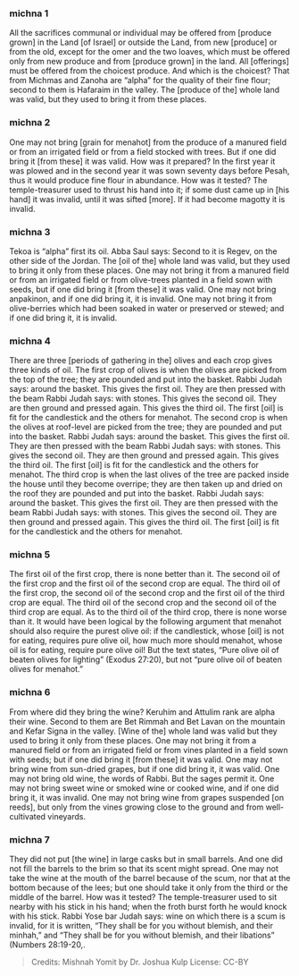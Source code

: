 
### michna 1
All the sacrifices communal or individual may be offered from [produce grown] in the Land [of Israel] or outside the Land, from new [produce] or from the old, except for the omer and the two loaves, which must be offered only from new produce and from [produce grown] in the land. All [offerings] must be offered from the choicest produce. And which is the choicest? That from Michmas and Zanoha are “alpha” for the quality of their fine flour; second to them is Hafaraim in the valley. The [produce of the] whole land was valid, but they used to bring it from these places.

### michna 2
One may not bring [grain for menahot] from the produce of a manured field or from an irrigated field or from a field stocked with trees. But if one did bring it [from these] it was valid. How was it prepared? In the first year it was plowed and in the second year it was sown seventy days before Pesah, thus it would produce fine flour in abundance. How was it tested? The temple-treasurer used to thrust his hand into it; if some dust came up in [his hand] it was invalid, until it was sifted [more]. If it had become magotty it is invalid.

### michna 3
Tekoa is “alpha” first its oil. Abba Saul says: Second to it is Regev, on the other side of the Jordan. The [oil of the] whole land was valid, but they used to bring it only from these places. One may not bring it from a manured field or from an irrigated field or from olive-trees planted in a field sown with seeds, but if one did bring it [from these] it was valid. One may not bring anpakinon, and if one did bring it, it is invalid. One may not bring it from olive-berries which had been soaked in water or preserved or stewed; and if one did bring it, it is invalid.

### michna 4
There are three [periods of gathering in the] olives and each crop gives three kinds of oil. The first crop of olives is when the olives are picked from the top of the tree; they are pounded and put into the basket. Rabbi Judah says: around the basket. This gives the first oil. They are then pressed with the beam Rabbi Judah says: with stones. This gives the second oil. They are then ground and pressed again. This gives the third oil. The first [oil] is fit for the candlestick and the others for menahot. The second crop is when the olives at roof-level are picked from the tree; they are pounded and put into the basket. Rabbi Judah says: around the basket. This gives the first oil. They are then pressed with the beam Rabbi Judah says: with stones. This gives the second oil. They are then ground and pressed again. This gives the third oil. The first [oil] is fit for the candlestick and the others for menahot. The third crop is when the last olives of the tree are packed inside the house until they become overripe; they are then taken up and dried on the roof they are pounded and put into the basket. Rabbi Judah says: around the basket. This gives the first oil. They are then pressed with the beam Rabbi Judah says: with stones. This gives the second oil. They are then ground and pressed again. This gives the third oil. The first [oil] is fit for the candlestick and the others for menahot.

### michna 5
The first oil of the first crop, there is none better than it. The second oil of the first crop and the first oil of the second crop are equal. The third oil of the first crop, the second oil of the second crop and the first oil of the third crop are equal. The third oil of the second crop and the second oil of the third crop are equal. As to the third oil of the third crop, there is none worse than it. It would have been logical by the following argument that menahot should also require the purest olive oil: if the candlestick, whose [oil] is not for eating, requires pure olive oil, how much more should menahot, whose oil is for eating, require pure olive oil! But the text states, “Pure olive oil of beaten olives for lighting” (Exodus 27:20), but not “pure olive oil of beaten olives for menahot.”

### michna 6
From where did they bring the wine? Keruhim and Attulim rank are alpha their wine. Second to them are Bet Rimmah and Bet Lavan on the mountain and Kefar Signa in the valley. [Wine of the] whole land was valid but they used to bring it only from these places. One may not bring it from a manured field or from an irrigated field or from vines planted in a field sown with seeds; but if one did bring it [from these] it was valid. One may not bring wine from sun-dried grapes, but if one did bring it, it was valid. One may not bring old wine, the words of Rabbi. But the sages permit it. One may not bring sweet wine or smoked wine or cooked wine, and if one did bring it, it was invalid. One may not bring wine from grapes suspended [on reeds], but only from the vines growing close to the ground and from well-cultivated vineyards.

### michna 7
They did not put [the wine] in large casks but in small barrels. And one did not fill the barrels to the brim so that its scent might spread. One may not take the wine at the mouth of the barrel because of the scum, nor that at the bottom because of the lees; but one should take it only from the third or the middle of the barrel. How was it tested? The temple-treasurer used to sit nearby with his stick in his hand; when the froth burst forth he would knock with his stick. Rabbi Yose bar Judah says: wine on which there is a scum is invalid, for it is written, “They shall be for you without blemish, and their minhah,” and “They shall be for you without blemish, and their libations” (Numbers 28:19-20,.

> Credits: Mishnah Yomit by Dr. Joshua Kulp
> License: CC-BY
